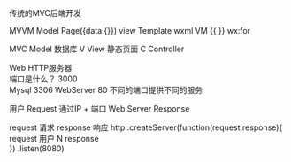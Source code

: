 传统的MVC后端开发

MVVM
Model  Page({data:{}})
view   Template wxml
VM     {{ }} wx:for

MVC    Model 数据库
V      View  静态页面
C      Controller  

Web HTTP服务器  
端口是什么？   3000    
Mysql  3306
WebServer  80
不同的端口提供不同的服务

用户  Request  通过IP + 端口 
Web Server   Response  

request 请求     response 响应
http
    .createServer(function(request,response){
        request 用户 N
        response  
    })
    .listen(8080)